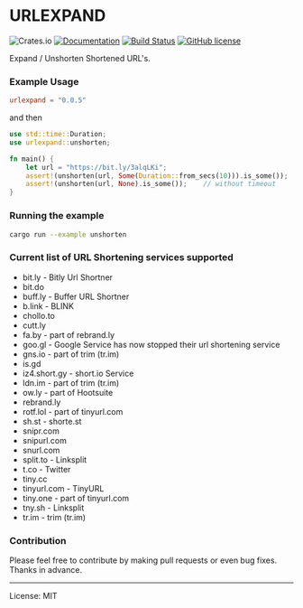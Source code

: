 URLEXPAND
==========
![Crates.io](https://img.shields.io/crates/v/urlexpand)
[![Documentation](https://docs.rs/urlexpand/badge.svg)](https://docs.rs/urlexpand)
[![Build Status](https://travis-ci.com/marirs/urlexpand.svg?branch=main)](https://travis-ci.com/marirs/urlexpand)
[![GitHub license](https://img.shields.io/github/license/marirs/urlexpand)](https://github.com/marirs/urlexpand/blob/main/LICENSE)

Expand / Unshorten Shortened URL's.

### Example Usage

```toml
urlexpand = "0.0.5"
```

and then

```rust
use std::time::Duration;
use urlexpand::unshorten;

fn main() {
    let url = "https://bit.ly/3alqLKi";
    assert!(unshorten(url, Some(Duration::from_secs(10))).is_some());   // with timeout
    assert!(unshorten(url, None).is_some());    // without timeout
}
```

### Running the example

```bash
cargo run --example unshorten
```

### Current list of URL Shortening services supported
- bit.ly - Bitly Url Shortner
- bit.do  
- buff.ly - Buffer URL Shortner
- b.link - BLINK
- chollo.to
- cutt.ly
- fa.by - part of rebrand.ly
- goo.gl - Google Service has now stopped their url shortening service 
- gns.io - part of trim (tr.im)
- is.gd
- iz4.short.gy - short.io Service  
- ldn.im - part of trim (tr.im)
- ow.ly - part of Hootsuite  
- rebrand.ly  
- rotf.lol - part of tinyurl.com
- sh.st - shorte.st
- snipr.com
- snipurl.com
- snurl.com
- split.to - Linksplit  
- t.co - Twitter
- tiny.cc
- tinyurl.com - TinyURL
- tiny.one - part of tinyurl.com
- tny.sh - Linksplit  
- tr.im - trim (tr.im)

### Contribution

Please feel free to contribute by making pull requests or even bug fixes.  
Thanks in advance.

---
License: MIT